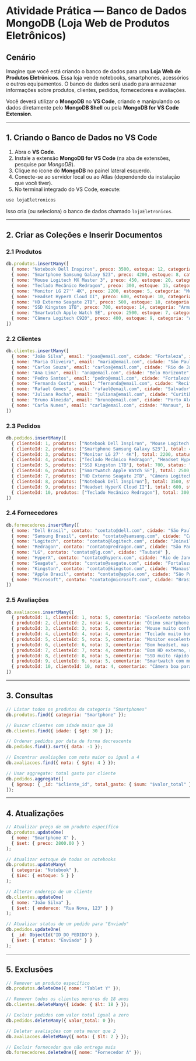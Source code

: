 # Atividade Prática — Banco de Dados MongoDB (Loja Web de Produtos Eletrônicos)

## Cenário
Imagine que você está criando o banco de dados para uma **Loja Web de Produtos Eletrônicos**. Essa loja vende notebooks, smartphones, acessórios e outros equipamentos. O banco de dados será usado para armazenar informações sobre produtos, clientes, pedidos, fornecedores e avaliações.

Você deverá utilizar o **MongoDB** no **VS Code**, criando e manipulando os dados diretamente pelo **MongoDB Shell** ou pela **MongoDB for VS Code Extension**.

---

## 1. Criando o Banco de Dados no VS Code
1. Abra o **VS Code**.
2. Instale a extensão **MongoDB for VS Code** (na aba de extensões, pesquise por *MongoDB*).
3. Clique no ícone do **MongoDB** no painel lateral esquerdo.
4. Conecte-se ao servidor local ou ao Atlas (dependendo da instalação que você tiver).
5. No terminal integrado do VS Code, execute:
```javascript
use lojaEletronicos
```
Isso cria (ou seleciona) o banco de dados chamado `lojaEletronicos`.

---

## 2. Criar as Coleções e Inserir Documentos

### 2.1 Produtos
```javascript
db.produtos.insertMany([
  { nome: "Notebook Dell Inspiron", preco: 3500, estoque: 12, categoria: "Notebooks" },
  { nome: "Smartphone Samsung Galaxy S23", preco: 4200, estoque: 8, categoria: "Smartphones" },
  { nome: "Mouse Logitech MX Master 3", preco: 450, estoque: 20, categoria: "Acessórios" },
  { nome: "Teclado Mecânico Redragon", preco: 300, estoque: 15, categoria: "Acessórios" },
  { nome: "Monitor LG 27'' 4K", preco: 2200, estoque: 5, categoria: "Monitores" },
  { nome: "Headset HyperX Cloud II", preco: 600, estoque: 10, categoria: "Acessórios" },
  { nome: "HD Externo Seagate 2TB", preco: 500, estoque: 18, categoria: "Armazenamento" },
  { nome: "SSD Kingston 1TB", preco: 700, estoque: 14, categoria: "Armazenamento" },
  { nome: "Smartwatch Apple Watch SE", preco: 2500, estoque: 7, categoria: "Wearables" },
  { nome: "Câmera Logitech C920", preco: 400, estoque: 9, categoria: "Acessórios" }
])
```

### 2.2 Clientes
```javascript
db.clientes.insertMany([
  { nome: "João Silva", email: "joao@email.com", cidade: "Fortaleza", idade: 30 },
  { nome: "Maria Oliveira", email: "maria@email.com", cidade: "São Paulo", idade: 27 },
  { nome: "Carlos Souza", email: "carlos@email.com", cidade: "Rio de Janeiro", idade: 35 },
  { nome: "Ana Lima", email: "ana@email.com", cidade: "Belo Horizonte", idade: 40 },
  { nome: "Pedro Santos", email: "pedro@email.com", cidade: "Fortaleza", idade: 22 },
  { nome: "Fernanda Costa", email: "fernanda@email.com", cidade: "Recife", idade: 29 },
  { nome: "Rafael Gomes", email: "rafael@email.com", cidade: "Salvador", idade: 33 },
  { nome: "Juliana Rocha", email: "juliana@email.com", cidade: "Curitiba", idade: 26 },
  { nome: "Bruno Almeida", email: "bruno@email.com", cidade: "Porto Alegre", idade: 38 },
  { nome: "Carla Nunes", email: "carla@email.com", cidade: "Manaus", idade: 31 }
])
```

### 2.3 Pedidos
```javascript
db.pedidos.insertMany([
  { clienteId: 1, produtos: ["Notebook Dell Inspiron", "Mouse Logitech MX Master 3"], total: 3950, status: "Enviado" },
  { clienteId: 2, produtos: ["Smartphone Samsung Galaxy S23"], total: 4200, status: "Processando" },
  { clienteId: 3, produtos: ["Monitor LG 27'' 4K"], total: 2200, status: "Entregue" },
  { clienteId: 4, produtos: ["Teclado Mecânico Redragon", "Headset HyperX Cloud II"], total: 900, status: "Cancelado" },
  { clienteId: 5, produtos: ["SSD Kingston 1TB"], total: 700, status: "Enviado" },
  { clienteId: 6, produtos: ["Smartwatch Apple Watch SE"], total: 2500, status: "Processando" },
  { clienteId: 7, produtos: ["HD Externo Seagate 2TB", "Câmera Logitech C920"], total: 900, status: "Entregue" },
  { clienteId: 8, produtos: ["Notebook Dell Inspiron"], total: 3500, status: "Enviado" },
  { clienteId: 9, produtos: ["Headset HyperX Cloud II"], total: 600, status: "Processando" },
  { clienteId: 10, produtos: ["Teclado Mecânico Redragon"], total: 300, status: "Entregue" }
])
```

### 2.4 Fornecedores
```javascript
db.fornecedores.insertMany([
  { nome: "Dell Brasil", contato: "contato@dell.com", cidade: "São Paulo" },
  { nome: "Samsung Brasil", contato: "contato@samsung.com", cidade: "Campinas" },
  { nome: "Logitech", contato: "contato@logitech.com", cidade: "Joinville" },
  { nome: "Redragon", contato: "contato@redragon.com", cidade: "São Paulo" },
  { nome: "LG", contato: "contato@lg.com", cidade: "Taubaté" },
  { nome: "HyperX", contato: "contato@hyperx.com", cidade: "Rio de Janeiro" },
  { nome: "Seagate", contato: "contato@seagate.com", cidade: "Fortaleza" },
  { nome: "Kingston", contato: "contato@kingston.com", cidade: "Manaus" },
  { nome: "Apple Brasil", contato: "contato@apple.com", cidade: "São Paulo" },
  { nome: "Microsoft", contato: "contato@microsoft.com", cidade: "Brasília" }
])
```

### 2.5 Avaliações
```javascript
db.avaliacoes.insertMany([
  { produtoId: 1, clienteId: 1, nota: 5, comentario: "Excelente notebook, muito rápido." },
  { produtoId: 2, clienteId: 2, nota: 4, comentario: "Ótimo smartphone, mas caro." },
  { produtoId: 3, clienteId: 3, nota: 5, comentario: "Mouse muito confortável." },
  { produtoId: 4, clienteId: 4, nota: 4, comentario: "Teclado muito bom, mas barulhento." },
  { produtoId: 5, clienteId: 5, nota: 5, comentario: "Monitor excelente, cores vivas." },
  { produtoId: 6, clienteId: 6, nota: 3, comentario: "Bom headset, mas poderia ser mais barato." },
  { produtoId: 7, clienteId: 7, nota: 4, comentario: "Bom HD externo, rápido e confiável." },
  { produtoId: 8, clienteId: 8, nota: 5, comentario: "SSD muito rápido." },
  { produtoId: 9, clienteId: 9, nota: 5, comentario: "Smartwatch com muitas funções úteis." },
  { produtoId: 10, clienteId: 10, nota: 4, comentario: "Câmera boa para videochamadas." }
])
```

---

## 3. Consultas
```javascript
// Listar todos os produtos da categoria "Smartphones"
db.produtos.find({ categoria: "Smartphone" });

// Buscar clientes com idade maior que 30
db.clientes.find({ idade: { $gt: 30 } });

// Ordenar pedidos por data de forma decrescente
db.pedidos.find().sort({ data: -1 });

// Encontrar avaliações com nota maior ou igual a 4
db.avaliacoes.find({ nota: { $gte: 4 } });

// Usar aggregate: total gasto por cliente
db.pedidos.aggregate([
  { $group: { _id: "$cliente_id", total_gasto: { $sum: "$valor_total" } } }
]);
```

---
## 4. Atualizações
```javascript
// Atualizar preço de um produto específico
db.produtos.updateOne(
  { nome: "Smartphone X" },
  { $set: { preco: 2800.00 } }
);

// Atualizar estoque de todos os notebooks
db.produtos.updateMany(
  { categoria: "Notebook" },
  { $inc: { estoque: 5 } }
);

// Alterar endereço de um cliente
db.clientes.updateOne(
  { nome: "João Silva" },
  { $set: { endereco: "Rua Nova, 123" } }
);

// Atualizar status de um pedido para "Enviado"
db.pedidos.updateOne(
  { _id: ObjectId("ID_DO_PEDIDO") },
  { $set: { status: "Enviado" } }
);
```
---
## 5. Exclusões
```javascript
// Remover um produto específico
db.produtos.deleteOne({ nome: "Tablet Y" });

// Remover todos os clientes menores de 18 anos
db.clientes.deleteMany({ idade: { $lt: 18 } });

// Excluir pedidos com valor total igual a zero
db.pedidos.deleteMany({ valor_total: 0 });

// Deletar avaliações com nota menor que 2
db.avaliacoes.deleteMany({ nota: { $lt: 2 } });

// Excluir fornecedor que não entrega mais
db.fornecedores.deleteOne({ nome: "Fornecedor A" });
```
